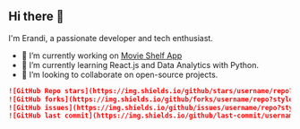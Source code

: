 ## Hi there 👋
I'm Erandi, a passionate developer and tech enthusiast.

- 🔭 I’m currently working on [Movie Shelf App](https://github.com/erandime/movie-shelf-app)
- 🌱 I’m currently learning React.js and Data Analytics with Python.
- 👯 I’m looking to collaborate on open-source projects.
<!--
- 🤔 I’m looking for help with ...
- 💬 Ask me about ...
- 📫 How to reach me: ...
- 😄 Pronouns: ...
- ⚡ Fun fact: ...
-->

```md
![GitHub Repo stars](https://img.shields.io/github/stars/username/repo?style=for-the-badge)
![GitHub forks](https://img.shields.io/github/forks/username/repo?style=for-the-badge)
![GitHub issues](https://img.shields.io/github/issues/username/repo?style=for-the-badge)
![GitHub last commit](https://img.shields.io/github/last-commit/username/repo?style=for-the-badge)











